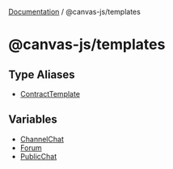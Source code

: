 [Documentation](../../index.md) / @canvas-js/templates

# @canvas-js/templates

## Type Aliases

- [ContractTemplate](type-aliases/ContractTemplate.md)

## Variables

- [ChannelChat](variables/ChannelChat.md)
- [Forum](variables/Forum.md)
- [PublicChat](variables/PublicChat.md)
